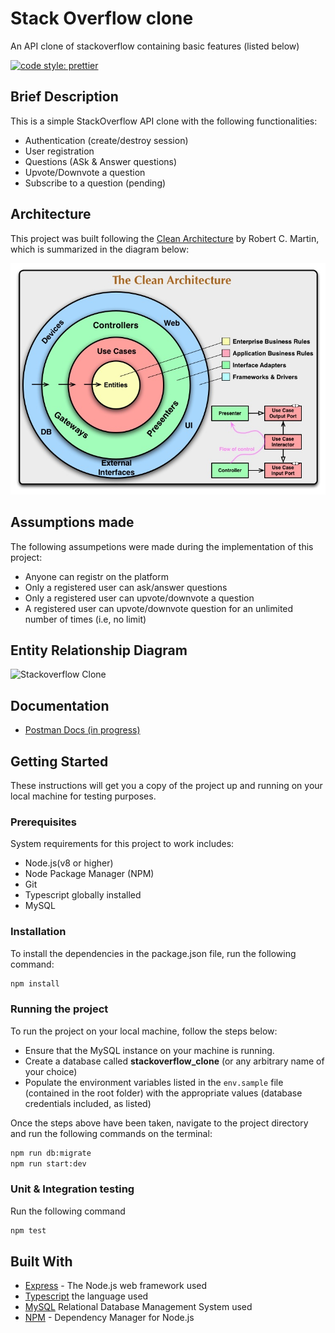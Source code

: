 # Stack Overflow clone

An API clone of stackoverflow containing basic features (listed below)

[![code style: prettier](https://img.shields.io/badge/code_style-prettier-ff69b4.svg?style=flat-square)](https://github.com/prettier/prettier)

## Brief Description

This is a simple StackOverflow API clone with the following functionalities:

- Authentication (create/destroy session)
- User registration
- Questions (ASk & Answer questions)
- Upvote/Downvote a question
- Subscribe to a question (pending)

## Architecture

This project was built following the [Clean Architecture](https://blog.cleancoder.com/uncle-bob/2012/08/13/the-clean-architecture.html) by Robert C. Martin, which is summarized in the diagram below:

![clean architecture](./docs/CleanArchitecture.jpg)

## Assumptions made

The following assumpetions were made during the implementation of this project:

- Anyone can registr on the platform
- Only a registered user can ask/answer questions
- Only a registered user can upvote/downvote a question
- A registered user can upvote/downvote question for an unlimited number of times (i.e, no limit)

## Entity Relationship Diagram

![Stackoverflow Clone](https://user-images.githubusercontent.com/31870266/114285439-2ba10980-9a4f-11eb-9319-f61590bfe9a1.png)

## Documentation

- [Postman Docs (in progress)](https://www.getpostman.com/collections/e056dbca4f2f44959df6)

## Getting Started

These instructions will get you a copy of the project up and running on your local machine for testing purposes.

### Prerequisites

System requirements for this project to work includes:

- Node.js(v8 or higher)
- Node Package Manager (NPM)
- Git
- Typescript globally installed
- MySQL

### Installation

To install the dependencies in the package.json file, run the following command:

```bash
npm install
```

### Running the project

To run the project on your local machine, follow the steps below:

- Ensure that the MySQL instance on your machine is running.
- Create a database called **stackoverflow_clone** (or any arbitrary name of your choice)
- Populate the environment variables listed in the `env.sample` file (contained in the root folder) with the appropriate values (database credentials included, as listed)

Once the steps above have been taken, navigate to the project directory and run the following commands on the terminal:

```bash
npm run db:migrate
npm run start:dev
```

### Unit & Integration testing

Run the following command

```bash
npm test
```

## Built With

- [Express](https://expressjs.com/) - The Node.js web framework used
- [Typescript](https://www.typescriptlang.org/) the language used
- [MySQL](https://www.mysql.com/) Relational Database Management System used
- [NPM](https://www.npmjs.com/) - Dependency Manager for Node.js

